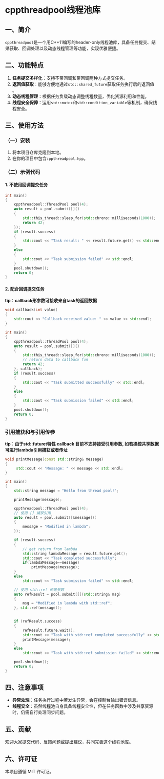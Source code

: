 # cppthreadpool线程池库

## 一、简介
`cppthreadpool`是一个用C++11编写的header-only线程池库，具备任务提交、结果获取、回调处理以及动态线程管理等功能，实现优雅便捷。

## 二、功能特点
1. **任务提交多样化**：支持不带回调和带回调两种方式提交任务。
2. **返回值获取**：能够方便地通过`std::shared_future`获取任务执行后的返回值 。
3. **动态线程管理**：根据任务负载动态调整线程数量，优化资源利用和性能。
4. **线程安全保障**：运用`std::mutex`和`std::condition_variable`等机制，确保线程安全。


## 三、使用方法
### （一）安装
1. 将本项目仓库克隆到本地。
2. 在你的项目中包含`cppthreadpool.hpp`。


### （二）示例代码

#### 1. 不使用回调提交任务
```cpp
int main()
{
    cppthreadpool::ThreadPool pool(4);
    auto result = pool.submit([]()
    {
        std::this_thread::sleep_for(std::chrono::milliseconds(1000));
        return 42;
    });
    if (result.success)
    {
        std::cout << "Task result: " << result.future.get() << std::endl;
    }
    else
    {
        std::cout << "Task submission failed" << std::endl;
    }
    pool.shutdown();
    return 0;
}
```
#### 2. 配合回调提交任务
**tip：callback形参数可接收来自task的返回数据**
```cpp
void callback(int value)
{
    std::cout << "Callback received value: " << value << std::endl;
}

int main()
{
    cppthreadpool::ThreadPool pool(4);
    auto result = pool.submit([]()
    {
        std::this_thread::sleep_for(std::chrono::milliseconds(1000));
        // return data to callback fun
        return 42;
    }, callback);
    if (result.success)
    {
        std::cout << "Task submitted successfully" << std::endl;
    }
    else
    {
        std::cout << "Task submission failed" << std::endl;
    }
    pool.shutdown();
    return 0;
}
```
### 引用捕获和与引用传参
**tip：由于std::futuret特性 callback 目前不支持接受引用参数, 如若操控共享数据可进行lambda引用捕获或者传址**
```cpp
void printMessage(const std::string& message) 
{
     std::cout << "Message: " << message << std::endl;
}

int main() 
{
    std::string message = "Hello from thread pool!";

    printMessage(message);

    cppthreadpool::ThreadPool pool(4);
    // 使用 [] 捕获引用
    auto result = pool.submit([&message]() 
    {
        message = "Modified in lambda";
    });

    if (result.success)
    {
        // get return from lambda
        std::string lambdaMessage = result.future.get();
        std::cout << "Task completed successfully";
        if(lambdaMessage==message)
            printMessage(message);
    }    
    else
        std::cout << "Task submission failed" << std::endl;

    // 使用 std::ref 传递参数
    auto refResult = pool.submit([](std::string& msg) 
    {
        msg = "Modified in lambda with std::ref";
    }, std::ref(message));

    
    if (refResult.success)
    {
        refResult.future.wait();
        std::cout << "Task with std::ref completed successfully" << std::endl;
        printMessage(message);
    }
    else
        std::cout << "Task with std::ref submission failed" << std::endl;

    pool.shutdown();
    return 0;
}
```

## 四、注意事项
- **异常处理**：任务执行过程中若发生异常，会在控制台输出错误信息。
- **线程安全**：虽然线程池自身具备线程安全性，但在任务函数中涉及共享资源时，仍需自行处理同步问题。

## 五、贡献
欢迎大家提交代码、反馈问题或提出建议，共同完善这个线程池库。

## 六、许可证
本项目遵循 MIT 许可证。
